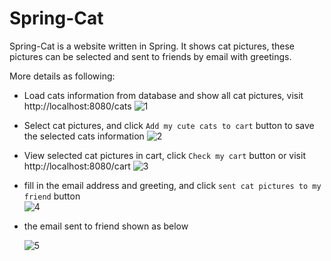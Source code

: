 # Spring-Cat

Spring-Cat is a website written in Spring.
It shows cat pictures, these pictures can be selected and sent to friends by email with greetings.


More details as following:

-  Load cats information from database and show all cat pictures, visit http://localhost:8080/cats
   ![1](https://user-images.githubusercontent.com/38898587/157150542-eae359ef-2424-4792-bc09-9259ef26b8f3.png)
   
-  Select cat pictures, and click `Add my cute cats to cart` button to save the selected cats information
   ![2](https://user-images.githubusercontent.com/38898587/157150871-6fc6b69b-a1e8-4585-97d7-f755dc0d68f8.png)

-   View selected cat pictures in cart, click `Check my cart` button or visit http://localhost:8080/cart
    ![3](https://user-images.githubusercontent.com/38898587/157151001-8552274e-fabf-4a7f-98bf-d3baec475b94.png)
    
-   fill in the email address and greeting, and click `sent cat pictures to my friend` button    
    ![4](https://user-images.githubusercontent.com/38898587/157151939-4a2e2164-8a06-4e30-aa27-a46eb7c7dd37.png)
    
-   the email sent to friend shown as below
 
    ![5](https://user-images.githubusercontent.com/38898587/157152082-1ba90197-c6be-45d6-b9a2-35bd3440e8fa.png)    
 
